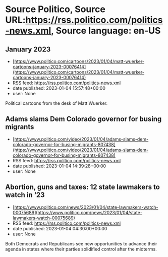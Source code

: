 # Source Politico, Source URL:https://rss.politico.com/politics-news.xml, Source language: en-US

## January 2023
 - [https://www.politico.com/cartoons/2023/01/04/matt-wuerker-cartoons-january-2023-00076414](https://www.politico.com/cartoons/2023/01/04/matt-wuerker-cartoons-january-2023-00076414)
 - RSS feed: https://rss.politico.com/politics-news.xml
 - date published: 2023-01-04 15:57:48+00:00
 - user: None

Political cartoons from the desk of Matt Wuerker.

## Adams slams Dem Colorado governor for busing migrants
 - [https://www.politico.com/video/2023/01/04/adams-slams-dem-colorado-governor-for-busing-migrants-807438](https://www.politico.com/video/2023/01/04/adams-slams-dem-colorado-governor-for-busing-migrants-807438)
 - RSS feed: https://rss.politico.com/politics-news.xml
 - date published: 2023-01-04 14:39:28+00:00
 - user: None



## Abortion, guns and taxes: 12 state lawmakers to watch in ‘23
 - [https://www.politico.com/news/2023/01/04/state-lawmakers-watch-00075689](https://www.politico.com/news/2023/01/04/state-lawmakers-watch-00075689)
 - RSS feed: https://rss.politico.com/politics-news.xml
 - date published: 2023-01-04 04:30:00+00:00
 - user: None

Both Democrats and Republicans see new opportunities to advance their agenda in states where their parties solidified control after the midterms.
